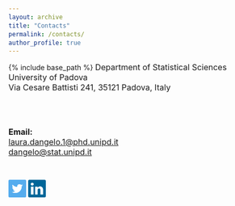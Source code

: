 ```yaml
---
layout: archive
title: "Contacts"
permalink: /contacts/
author_profile: true
---
```


{% include base_path %}
<font style="font-size:16px">
Department of Statistical Sciences <br/>
University of Padova<br/>
Via Cesare Battisti 241, 35121 Padova, Italy<br/>

<br>
<br>

<b>Email:</b> <br>
laura.dangelo.1@phd.unipd.it<br/>
dangelo@stat.unipd.it
</font>

<br/>

[<img src="../images/twitter.png" width="35">](https://twitter.com/laura_d_angelo)
[<img src="../images/linkedin-icon-2.svg" width="35">](https://www.linkedin.com/in/laura-dangelo/)
